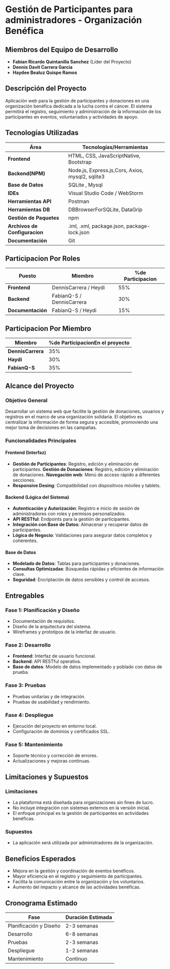 # Gestión de Participantes para administradores - Organización Benéfica

## Miembros del Equipo de Desarrollo
- **Fabian Ricardo Quintanilla Sanchez** (Líder del Proyecto)
- **Dennis Davit Carrera Garcia**
- **Haydee Bealuz Quispe Ramos**

## Descripción del Proyecto
Aplicación web para la gestión de participantes y donaciones en una organización benéfica dedicada a la lucha contra el cáncer. El sistema permitirá el registro, seguimiento y administración de la información de los participantes en eventos, voluntariados y actividades de apoyo.

## Tecnologías Utilizadas
| Área           | Tecnologías/Herramientas                          |
|----------------|--------------------------------------------------|
| **Frontend**   | HTML, CSS, JavaScriptNative, Bootstrap                           |
| **Backend(NPM)**    | Node.js, Express.js,Cors, Axios, mysql2, sqlite3                            |
| **Base de Datos** | SQLite , Mysql                                       |
| **IDEs**       | Visual Studio Code /  WebStorm                   |
| **Herramientas API** | Postman         |
| **Herramientas DB** | DBBrowserForSQLite, DataGrip
| **Gestión de Paquetes** |  npm
| **Archivos de Configuracíon** | .iml, .xml, package.json, package-lock.json|
| **Documentación** | Git                                           |

## Participacion Por Roles
| Puesto           | Miembro                       | %de Participacion               |
|----------------|---------------------------------------|---------------------------|
| **Frontend**   | DennisCarrera / Heydi |                           55%                |
| **Backend**   |        FabianQ-S / DennisCarrera                    | 30%          |
| **Documentación**   | FabianQ-S / Heydi |                             15%         |

## Participacion Por Miembro
| Miembro                       | %de ParticipacionEn el proyecto               |
|---------------------------------------|---------------------------|
| **DennisCarrera**  |                           35%                |
| **Haydi**                     | 30%          |
| **FabianQ-S**  |                             35%         |


## Alcance del Proyecto

### Objetivo General
Desarrollar un sistema web que facilite la gestión de donaciones, usuarios y registros en el marco de una organización solidaria. El objetivo es centralizar la información de forma segura y accesible, promoviendo una mejor toma de decisiones en las campañas.

### Funcionalidades Principales

#### Frontend (Interfaz)
- **Gestión de Participantes**: Registro, edición y eliminación de participantes.
**Gestión de Donaciones**: Registro, edición y eliminación de donaciones.
**Navegación web**: Menú de acceso rápido a diferentes
 secciones.
- **Responsive Desing**: Compatibilidad con dispositivos móviles y tablets.

#### Backend (Lógica del Sistema)
- **Autenticación y Autorización**: Registro e inicio de sesión de administradores con roles y permisos personalizados.
- **API RESTful**: Endpoints para la gestión de participantes.
- **Integración con Base de Datos**: Almacenar y recuperar datos de participantes.
- **Lógica de Negocio**: Validaciones para asegurar datos completos y coherentes.

#### Base de Datos
- **Modelado de Datos**: Tablas para participantes y donaciones.
- **Consultas Optimizadas**: Búsquedas rápidas y eficientes de información clave.
- **Seguridad**: Encriptación de datos sensibles y control de accesos.

## Entregables

### Fase 1: Planificación y Diseño
- Documentación de requisitos.
- Diseño de la arquitectura del sistema.
- Wireframes y prototipos de la interfaz de usuario.

### Fase 2: Desarrollo
- **Frontend**: Interfaz de usuario funcional.
- **Backend**: API RESTful operativa.
- **Base de datos**: Modelo de datos implementado y poblado con datos de prueba.

### Fase 3: Pruebas
- Pruebas unitarias y de integración.
- Pruebas de usabilidad y rendimiento.

### Fase 4: Despliegue
- Ejecución del proyecto en entorno local.
- Configuración de dominios y certificados SSL.

### Fase 5: Mantenimiento
- Soporte técnico y corrección de errores.
- Actualizaciones y mejoras continuas.

## Limitaciones y Supuestos

### Limitaciones
- La plataforma está diseñada para organizaciones sin fines de lucro.
- No incluye integración con sistemas externos en la versión inicial.
- El enfoque principal es la gestión de participantes en actividades benéficas.

### Supuestos
- La aplicación será utilizada por administradores de la organización.

## Beneficios Esperados
- Mejora en la gestión y coordinación de eventos benéficos.
- Mayor eficiencia en el registro y seguimiento de participantes.
- Facilita la comunicación entre la organización y los voluntarios.
- Aumento del impacto y alcance de las actividades benéficas.

## Cronograma Estimado
| Fase                          | Duración Estimada   |
|-------------------------------|--------------------|
| Planificación y Diseño        | 2-3 semanas        |
| Desarrollo                    | 6-8 semanas        |
| Pruebas                       | 2-3 semanas        |
| Despliegue                    | 1-2 semanas        |
| Mantenimiento                 | Continuo           |

